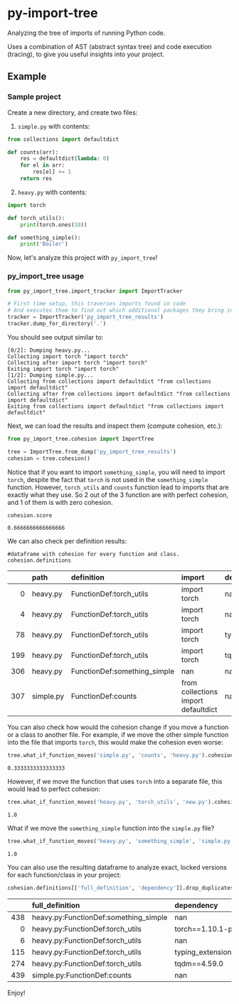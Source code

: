 # py-import-tree

Analyzing the tree of imports of running Python code.

Uses a combination of AST (abstract syntax tree) and code execution (tracing), to give you useful insights into 
your project.

## Example


### Sample project

Create a new directory, and create two files:

1. `simple.py` with contents:
```python
from collections import defaultdict

def counts(arr):
    res = defaultdict(lambda: 0)
    for el in arr:
        res[el] += 1
    return res
```

2. `heavy.py` with contents:

```python
import torch

def torch_utils():
    print(torch.ones(10))

def something_simple():
    print('Boiler')

```

Now, let's analyze this project with `py_import_tree`!

### py_import_tree usage

```python
from py_import_tree.import_tracker import ImportTracker

# First time setup, this traverses imports found in code
# And executes them to find out which additional packages they bring in.
tracker = ImportTracker('py_import_tree_results')
tracker.dump_for_directory('.')
```

You should see output similar to:
```
[0/2]: Dumping heavy.py...
Collecting import torch "import torch"
Collecting after import torch "import torch"
Exiting import torch "import torch"
[1/2]: Dumping simple.py...
Collecting from collections import defaultdict "from collections import defaultdict"
Collecting after from collections import defaultdict "from collections import defaultdict"
Exiting from collections import defaultdict "from collections import defaultdict"
```

Next, we can load the results and inspect them (compute cohesion, etc.):

```python
from py_import_tree.cohesion import ImportTree

tree = ImportTree.from_dump('py_import_tree_results')
cohesion = tree.cohesion()
```

Notice that if you want to import `something_simple`, you will need to import `torch`, despite the fact that `torch` is 
not used in the `something_simple` function.
However, `torch_utils` and `counts` function lead to imports that are exactly what they use.
So 2 out of the 3 function are with perfect cohesion, and 1 of them is with zero cohesion.

```python
cohesion.score
```

```
0.6666666666666666
```

We can also check per definition results:

```
#dataframe with cohesion for every function and class.
cohesion.definitions
```
|     | path      | definition                   | import                              | dependency                 |   dependency_weight |   definition_ideal_weight |   definition_actual_weight |   cohesion_score |
|----:|:----------|:-----------------------------|:------------------------------------|:---------------------------|--------------------:|--------------------------:|---------------------------:|-----------------:|
|   0 | heavy.py  | FunctionDef:torch_utils      | import torch                        | nan                        |          1452132786 |                1452497413 |                 1452497413 |                1 |
|   4 | heavy.py  | FunctionDef:torch_utils      | import torch                        | nan                        |                   0 |                1452497413 |                 1452497413 |                1 |
|  78 | heavy.py  | FunctionDef:torch_utils      | import torch                        | typing_extensions==3.7.4.3 |               83727 |                1452497413 |                 1452497413 |                1 |
| 199 | heavy.py  | FunctionDef:torch_utils      | import torch                        | tqdm==4.59.0               |              280900 |                1452497413 |                 1452497413 |                1 |
| 306 | heavy.py  | FunctionDef:something_simple | nan                                 | nan                        |                   0 |                         0 |                 1452497413 |                0 |
| 307 | simple.py | FunctionDef:counts           | from collections import defaultdict | nan                        |                   0 |                         0 |                          0 |                1 |


You can also check how would the cohesion change if you move a function or a class to another file.
For example, if we move the other simple function into the file that imports `torch`, this would make
the cohesion even worse:
```python
tree.what_if_function_moves('simple.py', 'counts', 'heavy.py').cohesion().score
```

```
0.3333333333333333
```

However, if we move the function that uses `torch` into a separate file, this would lead to perfect cohesion:
```python
tree.what_if_function_moves('heavy.py', 'torch_utils', 'new.py').cohesion().score
```

```
1.0
```

What if we move the `something_simple` function into the `simple.py` file?

```python
tree.what_if_function_moves('heavy.py', 'something_simple', 'simple.py').cohesion().score
```

```
1.0
```

You can also use the resulting dataframe to analyze exact, locked versions for each function/class in your project:

```python
cohesion.definitions[['full_definition', 'dependency']].drop_duplicates()
```

|     | full_definition                       | dependency                 |
|----:|:--------------------------------------|:---------------------------|
| 438 | heavy.py:FunctionDef:something_simple | nan                        |
|   0 | heavy.py:FunctionDef:torch_utils      | torch==1.10.1-py3.8        |
|   6 | heavy.py:FunctionDef:torch_utils      | nan                        |
| 115 | heavy.py:FunctionDef:torch_utils      | typing_extensions==3.7.4.3 |
| 274 | heavy.py:FunctionDef:torch_utils      | tqdm==4.59.0               |
| 439 | simple.py:FunctionDef:counts          | nan                        |

Enjoy!
